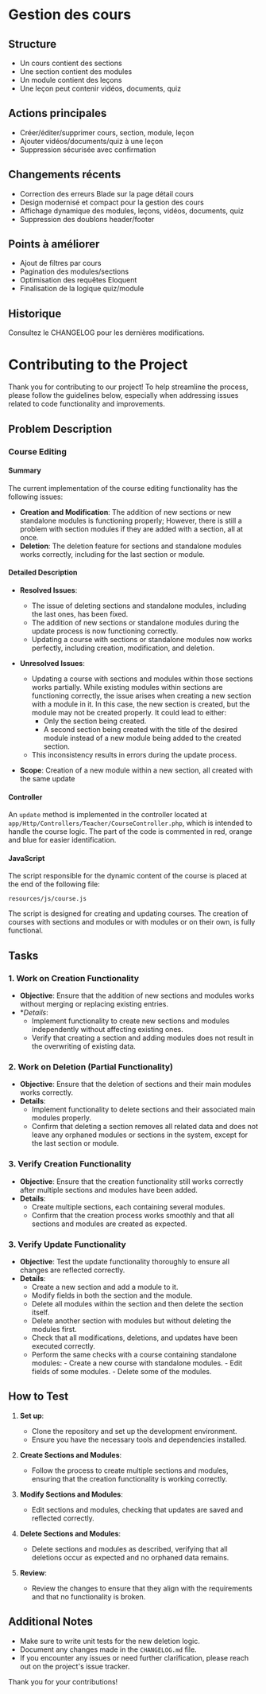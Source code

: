 # Gestion des cours
## Structure
- Un cours contient des sections
- Une section contient des modules
- Un module contient des leçons
- Une leçon peut contenir vidéos, documents, quiz
## Actions principales
- Créer/éditer/supprimer cours, section, module, leçon
- Ajouter vidéos/documents/quiz à une leçon
- Suppression sécurisée avec confirmation
## Changements récents
- Correction des erreurs Blade sur la page détail cours
- Design modernisé et compact pour la gestion des cours
- Affichage dynamique des modules, leçons, vidéos, documents, quiz
- Suppression des doublons header/footer
## Points à améliorer
- Ajout de filtres par cours
- Pagination des modules/sections
- Optimisation des requêtes Eloquent
- Finalisation de la logique quiz/module
## Historique
Consultez le CHANGELOG pour les dernières modifications.
# Contributing to the Project

Thank you for contributing to our project! To help streamline the process, please follow the guidelines below, especially when addressing issues related to code functionality and improvements.

## Problem Description

### Course Editing

#### Summary

The current implementation of the course editing functionality has the following issues:

- **Creation and Modification**:  The addition of new sections or new standalone modules is functioning properly; However, there is still a problem with section modules if they are added with a section, all at once.
- **Deletion**: The deletion feature for sections and standalone modules works correctly, including for the last section or module.

#### Detailed Description

- **Resolved Issues**:  
  - The issue of deleting sections and standalone modules, including the last ones, has been fixed.
  - The addition of new sections or standalone modules during the update process is now functioning correctly.
  - Updating a course with sections or standalone modules now works perfectly, including creation, modification, and deletion.

- **Unresolved Issues**:
  - Updating a course with sections and modules within those sections works partially. While existing modules within sections are functioning correctly, the issue arises when creating a new section with a module in it. In this case, the new section is created, but the module may not be created properly. It could lead to either:
    - Only the section being created.
    - A second section being created with the title of the desired module instead of a new module being added to the created section.
  - This inconsistency results in errors during the update process.

- **Scope**:
Creation of a new module within a new section, all created with the same update

#### Controller

An `update` method is implemented in the controller located at `app/Http/Controllers/Teacher/CourseController.php`, which is intended to handle the course logic.
The part of the code is commented in red, orange and blue for easier identification.

#### JavaScript

The script responsible for the dynamic content of the course is placed at the end of the following file:

`resources/js/course.js`

The script is designed for creating and updating courses. The creation of courses with sections and modules or with modules or on their own, is fully functional.

## Tasks

### 1. Work on Creation Functionality

- **Objective**: Ensure that the addition of new sections and modules works without merging or replacing existing entries.
- **Details*:
  - Implement functionality to create new sections and modules independently without affecting existing ones.
  - Verify that creating a section and adding modules does not result in the overwriting of existing data.

### 2. Work on Deletion (Partial Functionality)

- **Objective**: Ensure that the deletion of sections and their main modules works correctly.
- **Details**:
  - Implement functionality to delete sections and their associated main modules properly.
  - Confirm that deleting a section removes all related data and does not leave any orphaned modules or sections in the system, except for the last section or module.

### 3. Verify Creation Functionality

- **Objective**: Ensure that the creation functionality still works correctly after multiple sections and modules have been added.
- **Details**:
  - Create multiple sections, each containing several modules.
  - Confirm that the creation process works smoothly and that all sections and modules are created as expected.

### 3. Verify Update Functionality

- **Objective**: Test the update functionality thoroughly to ensure all changes are reflected correctly.
- **Details**:
  - Create a new section and add a module to it.
  - Modify fields in both the section and the module.
  - Delete all modules within the section and then delete the section itself.
  - Delete another section with modules but without deleting the modules first.
  - Check that all modifications, deletions, and updates have been executed correctly.
  - Perform the same checks with a course containing standalone modules:
        - Create a new course with standalone modules.
        - Edit fields of some modules.
        - Delete some of the modules.
  
## How to Test

1. **Set up**:
   - Clone the repository and set up the development environment.
   - Ensure you have the necessary tools and dependencies installed.

2. **Create Sections and Modules**:
   - Follow the process to create multiple sections and modules, ensuring that the creation functionality is working correctly.

3. **Modify Sections and Modules**:
   - Edit sections and modules, checking that updates are saved and reflected correctly.

4. **Delete Sections and Modules**:
   - Delete sections and modules as described, verifying that all deletions occur as expected and no orphaned data remains.

5. **Review**:
   - Review the changes to ensure that they align with the requirements and that no functionality is broken.

## Additional Notes

- Make sure to write unit tests for the new deletion logic.
- Document any changes made in the `CHANGELOG.md` file.
- If you encounter any issues or need further clarification, please reach out on the project's issue tracker.

Thank you for your contributions!
